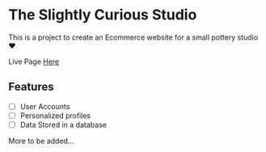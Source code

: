 # The Slightly Curious Studio

This is a project to create an Ecommerce website for a small pottery studio ❤️

Live Page [Here](https://the-slightly-curious-studio.vercel.app/)

## Features

- [ ] User Accounts
- [ ] Personalized profiles
- [ ] Data Stored in a database

More to be added...
